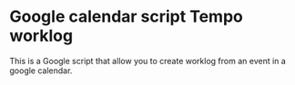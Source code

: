 # Google calendar script Tempo worklog

This is a Google script that allow you to create worklog from an event in a google calendar.

